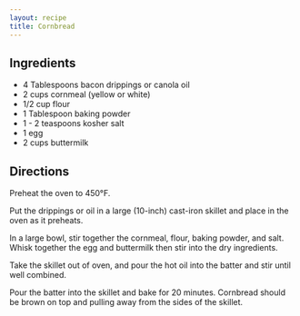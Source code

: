 ```yaml
---
layout: recipe
title: Cornbread
---
```


## Ingredients

* 4 Tablespoons bacon drippings or canola oil
* 2 cups cornmeal (yellow or white)
* 1/2 cup flour
* 1 Tablespoon baking powder
* 1 - 2 teaspoons kosher salt
* 1 egg
* 2 cups buttermilk

## Directions

Preheat the oven to 450°F.

Put the drippings or oil in a large (10-inch) cast-iron skillet and
place in the oven as it preheats.

In a large bowl, stir together the cornmeal, flour, baking powder, and
salt. Whisk together the egg and buttermilk then stir into the dry
ingredients.

Take the skillet out of oven, and pour the hot oil into the batter and
stir until well combined.

Pour the batter into the skillet and bake for 20 minutes. Cornbread
should be brown on top and pulling away from the sides of the
skillet.
